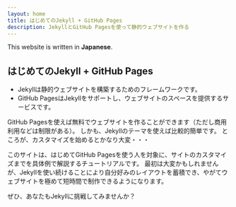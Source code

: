 ```yaml
---
layout: home
title: はじめてのJekyll + GitHub Pages
description: JekyllとGitHub Pagesを使って静的ウェブサイトを作る
---
```


This website is written in **Japanese**.

## はじめてのJekyll + GitHub Pages

- Jekyllは静的ウェブサイトを構築するためのフレームワークです。
- GitHub PagesはJekyllをサポートし、ウェブサイトのスペースを提供するサービスです。

GitHub Pagesを使えば無料でウェブサイトを作ることができます（ただし商用利用などは制限がある）。
しかも、Jekyllのテーマを使えば比較的簡単です。
ところが、カスタマイズを始めるとかなり大変・・・

このサイトは、はじめてGitHub Pagesを使う人を対象に、サイトのカスタマイズまでを具体例で解説するチュートリアルです。
最初は大変かもしれませんが、Jekyllを使い続けることにより自分好みのレイアウトを蓄積でき、やがてウェブサイトを極めて短時間で制作できるようになります。

ぜひ、あなたもJekyllに挑戦してみませんか？